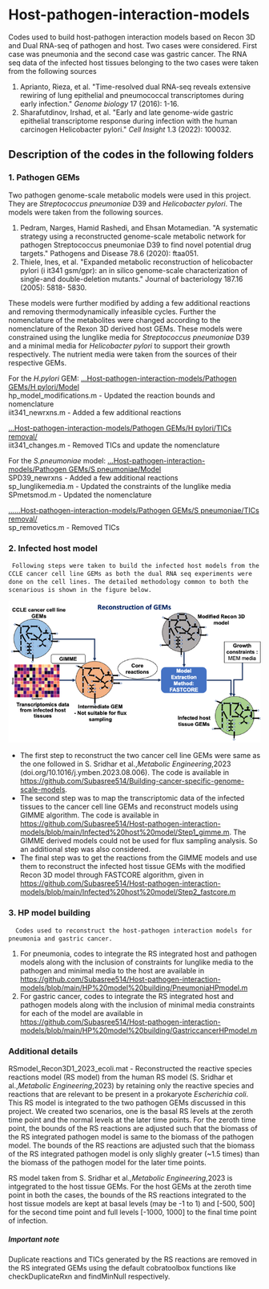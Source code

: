 # Host-pathogen-interaction-models
Codes used to build host-pathogen interaction models based on Recon 3D and Dual RNA-seq of pathogen and host. Two cases were considered. First case was pneumonia and the second case was gastric cancer. The RNA seq data of the infected host tissues belonging to the two cases were taken from the following sources 
1. Aprianto, Rieza, et al. "Time-resolved dual RNA-seq reveals extensive rewiring of lung epithelial and pneumococcal transcriptomes during early infection." _Genome biology_ 17 (2016): 1-16.
2. Sharafutdinov, Irshad, et al. "Early and late genome-wide gastric epithelial transcriptome response during infection with the human carcinogen Helicobacter pylori." _Cell Insight_ 1.3 (2022): 100032.

## Description of the codes in the following folders
### 1. Pathogen GEMs
   Two pathogen genome-scale metabolic models were used in this project. They are _Streptococcus pneumoniae_ D39 and _Helicobacter pylori_. The models were taken from the following sources.
   1. Pedram, Narges, Hamid Rashedi, and Ehsan Motamedian. "A systematic strategy using a reconstructed genome-scale             metabolic network for pathogen Streptococcus pneumoniae D39 to find novel potential drug targets." Pathogens and           Disease 78.6 (2020): ftaa051.
   2. Thiele, Ines, et al. "Expanded metabolic reconstruction of helicobacter pylori (i it341 gsm/gpr): an in silico             genome-scale characterization of single-and double-deletion mutants." Journal of bacteriology 187.16 (2005): 5818-         5830.

   These models were further modified by adding a few additional reactions and removing thermodynamically infeasible cycles. Further the nomenclature of the metabolites were changed according to the nomenclature of the Rexon 3D derived host GEMs. These models were constrained using the lunglike media for _Streptococcus pneumoniae_ D39 and a minimal media for _Helicobacter pylori_ to support their growth respectively. The nutrient media were taken from the sources of their respective GEMs.
   
For the _H.pylori_ GEM: [...Host-pathogen-interaction-models/Pathogen GEMs/H pylori/Model](https://github.com/Subasree514/Host-pathogen-interaction-models/tree/main/Pathogen%20GEMs/H%20pylori/Model) <br>
hp_model_modifications.m - Updated the reaction bounds and nomenclature <br>
iit341_newrxns.m - Added a few additional reactions

[...Host-pathogen-interaction-models/Pathogen GEMs/H pylori/TICs removal/](https://github.com/Subasree514/Host-pathogen-interaction-models/tree/main/Pathogen%20GEMs/H%20pylori/TICs%20removal) <br>
iit341_changes.m - Removed TICs and update the nomenclature

For the _S.pneumoniae_ model: [...Host-pathogen-interaction-models/Pathogen GEMs/S pneumoniae/Model](https://github.com/Subasree514/Host-pathogen-interaction-models/tree/main/Pathogen%20GEMs/S%20pneumoniae/Model) <br>
SPD39_newrxns - Added a few additional reactions <br>
sp_lunglikemedia.m - Updated the constraints of the lunglike media <br>
SPmetsmod.m - Updated the nomenclature

[......Host-pathogen-interaction-models/Pathogen GEMs/S pneumoniae/TICs removal/](https://github.com/Subasree514/Host-pathogen-interaction-models/tree/main/Pathogen%20GEMs/S%20pneumoniae/TICs%20removal) <br>
sp_removetics.m - Removed TICs

### 2. Infected host model
     Following steps were taken to build the infected host models from the CCLE cancer cell line GEMs as both the dual RNA seq experiments were done on the cell lines. The detailed methodology common to both the scenarious is shown in the figure below.
   ![image-url](https://github.com/Subasree514/Host-pathogen-interaction-models/blob/main/hp.png)
- The first step to reconstruct the two cancer cell line GEMs were same as the one followed in S. Sridhar et al.,_Metabolic Engineering_,2023 (doi.org/10.1016/j.ymben.2023.08.006). The code is available in https://github.com/Subasree514/Building-cancer-specific-genome-scale-models.
- The second step was to map the transcriptomic data of the infected tissues to the cancer cell line GEMs and reconstruct models using GIMME algorithm. The code is available in https://github.com/Subasree514/Host-pathogen-interaction-models/blob/main/Infected%20host%20model/Step1_gimme.m. The GIMME derived models could not be used for flux sampling analysis. So an additional step was also considered. 
- The final step was to get the reactions from the GIMME models and use them to reconstruct the infected host tissue GEMs with the modified Recon 3D model through FASTCORE algorithm, given in https://github.com/Subasree514/Host-pathogen-interaction-models/blob/main/Infected%20host%20model/Step2_fastcore.m

### 3. HP model building
      Codes used to reconstruct the host-pathogen interaction models for pneumonia and gastric cancer.
   1. For pneumonia, codes to integrate the RS integrated host and pathogen models along with the inclusion of                   constraints for lunglike media to the pathogen and minimal media to the host are available in https://github.com/Subasree514/Host-pathogen-interaction-models/blob/main/HP%20model%20building/PneumoniaHPmodel.m
   2. For gastric cancer, codes to integrate the RS integrated host and pathogen models along with the inclusion of              minimal media constraints for each of the model are available in https://github.com/Subasree514/Host-pathogen-interaction-models/blob/main/HP%20model%20building/GastriccancerHPmodel.m

### Additional details
RSmodel_Recon3D1_2023_ecoli.mat - Reconstructed the reactive species reactions model (RS model) from the human RS model (S. Sridhar et al.,_Metabolic Engineering_,2023) by retaining only the reactive species and reactions that are relevant to be present in a prokaryote _Escherichia coli_. This RS model is integrated to the two pathogen GEMs discussed in this project. We created two scenarios, one is the basal RS levels at the zeroth time point and the normal levels at the later time points. For the zeroth time point, the bounds of the RS reactions are adjusted such that the biomass of the RS integrated pathogen model is same to the biomass of the pathogen model. The bounds of the RS reactions are adjusted such that the biomass of the RS integrated pathogen model is only slighly greater (~1.5 times) than the biomass of the pathogen model for the later time points. <br>

RS model taken from S. Sridhar et al.,_Metabolic Engineering_,2023 is intgegrated to the host tissue GEMs. For the host GEMs at the zeroth time point in both the cases, the bounds of the RS reactions integrated to the host tissue models are kept at basal levels (may be -1 to 1) and [-500, 500] for the second time point and full levels [-1000, 1000] to the final time point of infection.

##### Important note
Duplicate reactions and TICs generated by the RS reactions are removed in the RS integrated GEMs using the default cobratoolbox functions like checkDuplicateRxn and findMinNull respectively.
